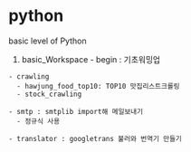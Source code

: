 # python
basic level of Python 
  1. basic_Workspace
    - begin : 기초워밍업
    
    - crawling 
      - hawjung_food_top10: TOP10 맛집리스트크롤링
      - stock_crawling
    
    - smtp : smtplib import해 메일보내기
      - 정규식 사용
    
    - translator : googletrans 불러와 번역기 만들기

